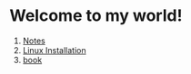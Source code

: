# Welcome to my world!

1. [Notes](notes.html)
2. [Linux Installation](Installation.html)
3. [book](/ice/ice-age.html)
